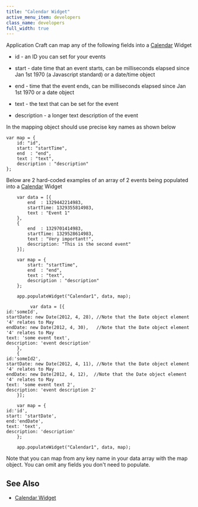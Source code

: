 ```yaml
---
title: "Calendar Widget"
active_menu_item: developers
class_name: developers
full_width: true
---
```



Application Craft can map any of the following fields into a [Calendar](/developers/documentation/product-guide/widget-properties-events/advanced/calendar) Widget

 - id - an ID you can set for your events

 - start - date time that an event starts, can be milliseconds elapsed since Jan 1st 1970 (a Javascript standard) or a date/time object

 - end - time that the event ends, can be milliseconds elapsed since Jan 1st 1970 or a date object

 - text - the text that can be set for the event

 - description - a longer text description of the event

In the mapping object should use precise key names as shown below

    var map = {
        id: "id",
        start: "startTime",
        end  : "end",
        text : "text",
        description : "description"
    };

Below are 2 hard-coded examples of an array of 2 events being populated into a [Calendar](/developers/documentation/product-guide/widget-properties-events/advanced/calendar) Widget

        var data = [{
            end  : 1329442214983,
            startTime: 1329355814983,
            text : "Event 1"
        },
        {
            end  : 1329701414983,
            startTime: 1329528614983,
            text : "Very important!",
            description: "This is the second event"
        }];
        
        var map = {
            start: "startTime",
            end  : "end",
            text : "text",
            description : "description"
        };
        
        app.populateWidget("Calendar1", data, map);
     
             var data = [{
    id:'someId',  
    startDate: new Date(2012, 4, 28), //Note that the Date object element '4' relates to May
    endDate: new Date(2012, 4, 30),   //Note that the Date object element '4' relates to May
    text: 'some event text', 
    description: 'event description'
        },
        {
    id:'someId2', 
    startDate: new Date(2012, 4, 11), //Note that the Date object element '4' relates to May
    endDate: new Date(2012, 4, 12),  //Note that the Date object element '4' relates to May
    text: 'some event text 2', 
    description: 'event description 2'
        }];
         
        var map = {
    id:'id', 
    start: 'startDate', 
    end:'endDate', 
    text: 'text', 
    description: 'description'
        };
         
        app.populateWidget("Calendar1", data, map);
   

Note that you can map from any key name in your data array with the map object. You can omit any fields you don't need to populate.

## See Also

 - [Calendar Widget](/developers/documentation/product-guide/advanced-important-widgets/calendar-widget/)
